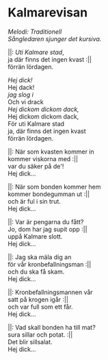 # Kalmarevisan
*Melodi: Traditionell*  
*Sångledaren sjunger det kursiva.*

||: *Uti Kalmare stad*,  
ja där finns det ingen kvast :||  
förrän lördagen.

*Hej dick!*  
Hej dack!  
*jag slog i*  
Och vi drack  
*Hej dickom dickom dack,*  
Hej dickom dickom dack,  
För uti Kalmare stad  
ja, där finns det ingen kvast  
förrän lördagen.

||: När som kvasten kommer in  
kommer viskorna med :||  
var du säker på de'!  
Hej dick...  

||: När som bonden kommer hem  
kommer bondegumman ut :||  
och är ful i sin trut.  
Hej dick...  

||: Var är pengarna du fått?  
Jo, dom har jag supit opp :||  
uppå Kalmare slott.  
Hej dick...  

||: Jag ska mäla dig an  
för vår kronbefallningsman :||  
och du ska få skam.  
Hej dick...  

||: Kronbefallningsmannen vår  
satt på krogen igår :||  
och var full som ett får.  
Hej dick...  

||: Vad skall bonden ha till mat?  
sura sillar och potat. :||  
Det blir sillsalat.  
Hej dick...  